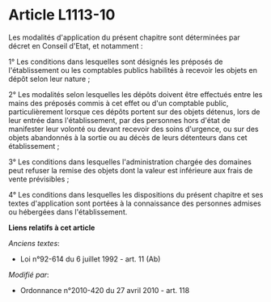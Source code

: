 # Article L1113-10

Les modalités d'application du présent chapitre sont déterminées par décret en Conseil d'Etat, et notamment :

1° Les conditions dans lesquelles sont désignés les préposés de l'établissement ou les comptables publics habilités à
recevoir les objets en dépôt selon leur nature ;

2° Les modalités selon lesquelles les dépôts doivent être effectués entre les mains des préposés commis à cet effet ou d'un
comptable public, particulièrement lorsque ces dépôts portent sur des objets détenus, lors de leur entrée dans
l'établissement, par des personnes hors d'état de manifester leur volonté ou devant recevoir des soins d'urgence, ou sur des
objets abandonnés à la sortie ou au décès de leurs détenteurs dans cet établissement ;

3° Les conditions dans lesquelles l'administration chargée des domaines peut refuser la remise des objets dont la valeur est
inférieure aux frais de vente prévisibles ;

4° Les conditions dans lesquelles les dispositions du présent chapitre et ses textes d'application sont portées à la
connaissance des personnes admises ou hébergées dans l'établissement.

**Liens relatifs à cet article**

_Anciens textes_:

  - Loi n°92-614 du 6 juillet 1992 - art. 11 (Ab)

_Modifié par_:

  - Ordonnance n°2010-420  du 27 avril 2010 - art. 118
